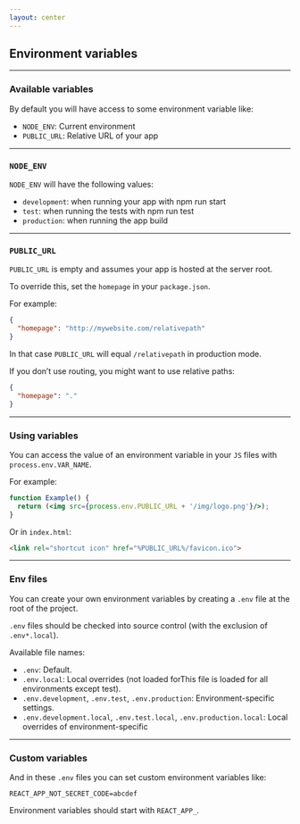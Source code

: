 ```yaml
---
layout: center
---
```


## Environment variables

<Toc maxDepth="2" mode="onlySiblings"/>

---

### Available variables

By default you will have access to some environment variable like:

* `NODE_ENV`: Current environment
* `PUBLIC_URL`: Relative URL of your app

---

### `NODE_ENV`

`NODE_ENV` will have the following values:

* `development`: when running your app with npm run start
* `test`: when running the tests with npm run test
* `production`: when running the app build

---

### `PUBLIC_URL`

`PUBLIC_URL` is empty and assumes your app is hosted at the server root.

To override this, set the `homepage` in your `package.json`.

For example:
```json
{
  "homepage": "http://mywebsite.com/relativepath"
}
```

In that case `PUBLIC_URL` will equal `/relativepath` in production mode.

If you don’t use routing, you might want to use relative paths:
```json
{
  "homepage": "."
}
```

---

### Using variables

You can access the value of an environment variable in your `JS` files with `process.env.VAR_NAME`.

For example:
```jsx
function Example() {
  return (<img src={process.env.PUBLIC_URL + '/img/logo.png'}/>);
}
```

Or in `index.html`:
```html
<link rel="shortcut icon" href="%PUBLIC_URL%/favicon.ico">
```

---

### Env files

You can create your own environment variables by creating a `.env` file at the root of the project.

`.env` files should be checked into source control (with the exclusion of `.env*.local`).

Available file names:
* `.env`: Default.
* `.env.local`: Local overrides (not loaded forThis file is loaded for all environments except test).
* `.env.development`, `.env.test`, `.env.production`: Environment-specific settings.
* `.env.development.local`, `.env.test.local`, `.env.production.local`: Local overrides of environment-specific

---

### Custom variables

And in these `.env` files you can set custom environment variables like:

```
REACT_APP_NOT_SECRET_CODE=abcdef
```

Environment variables should start with `REACT_APP_`.
